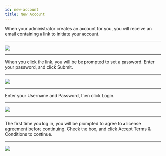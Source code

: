 ```yaml
---
id: new-account
title: New Account
---
```


When your administrator creates an account for you, you will receive an email containing a link to initiate your account.
___
![](/5khelpdocs/img/login/login_new_account_email.png)
___
When you click the link, you will be be prompted to set a password.  Enter your password, and click <span class="buttonstyle">Submit</span>.
___
![](/5khelpdocs/img/login/login_new_account_set_password.png)
___

Enter your Username and Password, then click <span class="buttonstyle">Login</span>.
___
![](/5khelpdocs//img/login/login_1.png)
___
The first time you log in, you will be prompted to agree to a license agreement before continuing.  Check the box, and click <span class="buttonstyle">Accept Terms & Conditions</span> to continue.
___
![](/5khelpdocs/img/login/login_new_account_agreement.png)

